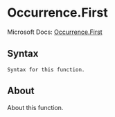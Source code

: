 ---
---

# Occurrence.First

Microsoft Docs: [Occurrence.First](https://docs.microsoft.com/en-us/powerquery-m/occurrence-first)

## Syntax

```
Syntax for this function.
```

## About

About this function.

